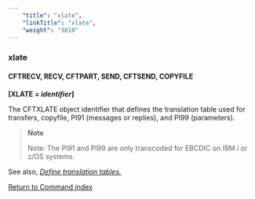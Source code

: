 ```yaml
---
    "title": "xlate",
    "linkTitle": "xlate",
    "weight": "3810"
---
```

<span id="xlate"></span>

### xlate

<span id="xlate_CFTRECV"></span><span id="XLATE_CFTSEND"></span>

#### CFTRECV, RECV, CFTPART, SEND, CFTSEND, COPYFILE

**[XLATE = *identifier*]**

The CFTXLATE object identifier that defines the translation table used
for transfers, copyfile, PI91 (messages or replies), and PI99 (parameters).

> **Note**
>
> Note: The PI91 and PI99 are only transcoded for EBCDIC on IBM i or z/OS systems.

See also, *[Define translation tables.](../../../../concepts/transfer_command_overview/using_transcoding/translation_table_concepts)*

[Return to Command index](../../)
